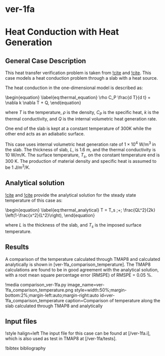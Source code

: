 # ver-1fa

# Heat Conduction with Heat Generation

## General Case Description

This heat transfer verification problem is taken from [!cite](longhurst1992verification) and [!cite](ambrosek2008verification). This case models a heat conduction problem through a slab with a heat source.

The heat conduction in the one-dimensional model is described as:

\begin{equation} \label{eq:thermal_equation}
\rho C_P \frac{d T}{d t} = \nabla k \nabla T + Q,
\end{equation}

where $T$ is the temperature, $\rho$ is the density, $C_P$ is the specific heat, $k$ is the thermal conductivity, and $Q$ is the internal volumetric heat generation rate.

One end of the slab is kept at a constant temperature of 300K while the other end acts as an adiabatic surface.

This case uses internal volumetric heat generation rate of $1 \times 10^{4}$ W/m$^3$ in the slab. The thickness of slab, $L$, is 1.6 m, and the thermal conductivity is 10 W/m/K. The surface temperature, $T_s$, on the constant temperature end is 300 K. The production of material density and specific heat is assumed to be 1 J/m$^3$/K.

## Analytical solution

[!cite](longhurst1992verification) and [!cite](ambrosek2008verification) provide the analytical solution for the steady state temperature of this case as:

\begin{equation}  \label{eq:thermal_analytical}
T = T_s \;+\; \frac{QL^2}{2k} \left(1-\frac{x^2}{L^2}\right),
\end{equation}

where $L$ is the thickness of the slab, and $T_s$ is the imposed surface temperature.

## Results

A comparison of the temperature calculated through TMAP8 and calculated analytically is shown in [ver-1fa_comparison_temperature]. The TMAP8 calculations are found to be in good agreement with the analytical solution, with a root mean square percentage error (RMSPE) of RMSPE = 0.05 %.

!media comparison_ver-1fa.py
       image_name=ver-1fa_comparison_temperature.png
       style=width:50%;margin-bottom:2%;margin-left:auto;margin-right:auto
       id=ver-1fa_comparison_temperature
       caption=Comparison of temperature along the slab calculated
       through TMAP8 and analytically

## Input files

!style halign=left
The input file for this case can be found at [/ver-1fa.i], which is also used as test in TMAP8 at [/ver-1fa/tests].

!bibtex bibliography
